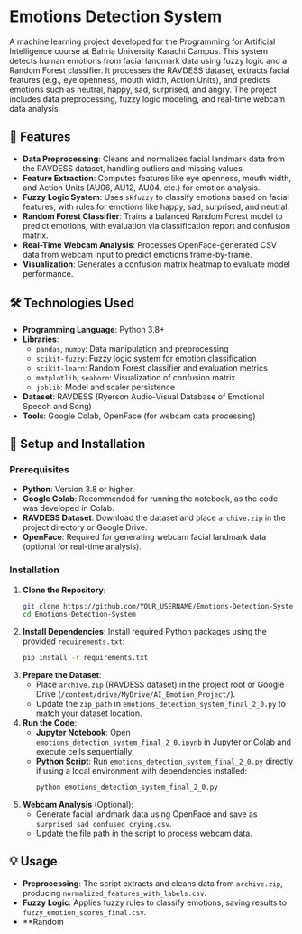 # Emotions Detection System

A machine learning project developed for the Programming for Artificial Intelligence course at Bahria University Karachi Campus. This system detects human emotions from facial landmark data using fuzzy logic and a Random Forest classifier. It processes the RAVDESS dataset, extracts facial features (e.g., eye openness, mouth width, Action Units), and predicts emotions such as neutral, happy, sad, surprised, and angry. The project includes data preprocessing, fuzzy logic modeling, and real-time webcam data analysis.

## 🌟 Features
- **Data Preprocessing**: Cleans and normalizes facial landmark data from the RAVDESS dataset, handling outliers and missing values.
- **Feature Extraction**: Computes features like eye openness, mouth width, and Action Units (AU06, AU12, AU04, etc.) for emotion analysis.
- **Fuzzy Logic System**: Uses `skfuzzy` to classify emotions based on facial features, with rules for emotions like happy, sad, surprised, and neutral.
- **Random Forest Classifier**: Trains a balanced Random Forest model to predict emotions, with evaluation via classification report and confusion matrix.
- **Real-Time Webcam Analysis**: Processes OpenFace-generated CSV data from webcam input to predict emotions frame-by-frame.
- **Visualization**: Generates a confusion matrix heatmap to evaluate model performance.

## 🛠️ Technologies Used
- **Programming Language**: Python 3.8+
- **Libraries**:
  - `pandas`, `numpy`: Data manipulation and preprocessing
  - `scikit-fuzzy`: Fuzzy logic system for emotion classification
  - `scikit-learn`: Random Forest classifier and evaluation metrics
  - `matplotlib`, `seaborn`: Visualization of confusion matrix
  - `joblib`: Model and scaler persistence
- **Dataset**: RAVDESS (Ryerson Audio-Visual Database of Emotional Speech and Song)
- **Tools**: Google Colab, OpenFace (for webcam data processing)

## 🚀 Setup and Installation

### Prerequisites
- **Python**: Version 3.8 or higher.
- **Google Colab**: Recommended for running the notebook, as the code was developed in Colab.
- **RAVDESS Dataset**: Download the dataset and place `archive.zip` in the project directory or Google Drive.
- **OpenFace**: Required for generating webcam facial landmark data (optional for real-time analysis).

### Installation
1. **Clone the Repository**:
   ```bash
   git clone https://github.com/YOUR_USERNAME/Emotions-Detection-System.git
   cd Emotions-Detection-System
   ```
2. **Install Dependencies**:
   Install required Python packages using the provided `requirements.txt`:
   ```bash
   pip install -r requirements.txt
   ```
3. **Prepare the Dataset**:
   - Place `archive.zip` (RAVDESS dataset) in the project root or Google Drive (`/content/drive/MyDrive/AI_Emotion_Project/`).
   - Update the `zip_path` in `emotions_detection_system_final_2_0.py` to match your dataset location.
4. **Run the Code**:
   - **Jupyter Notebook**: Open `emotions_detection_system_final_2_0.ipynb` in Jupyter or Colab and execute cells sequentially.
   - **Python Script**: Run `emotions_detection_system_final_2_0.py` directly if using a local environment with dependencies installed:
     ```bash
     python emotions_detection_system_final_2_0.py
     ```
5. **Webcam Analysis** (Optional):
   - Generate facial landmark data using OpenFace and save as `surprised sad confused crying.csv`.
   - Update the file path in the script to process webcam data.

## 💡 Usage
- **Preprocessing**: The script extracts and cleans data from `archive.zip`, producing `normalized_features_with_labels.csv`.
- **Fuzzy Logic**: Applies fuzzy rules to classify emotions, saving results to `fuzzy_emotion_scores_final.csv`.
- **Random